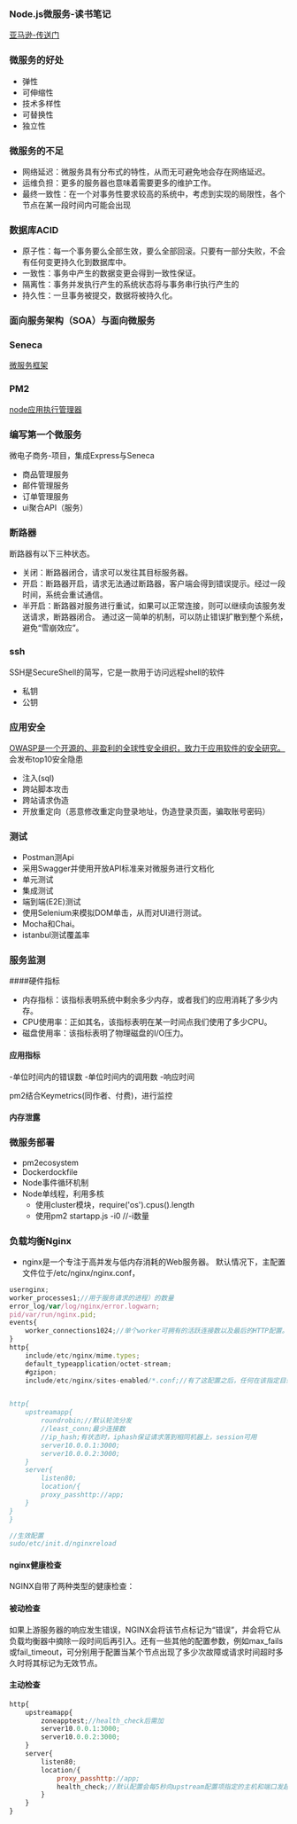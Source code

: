 ### Node.js微服务-读书笔记
[亚马逊-传送门](https://www.amazon.cn/dp/B01MXY8ARP/ref=sr_1_1?ie=UTF8&qid=1517230090&sr=8-1&keywords=nodejs%E5%BE%AE%E6%9C%8D%E5%8A%A1)

### 微服务的好处
- 弹性
- 可伸缩性
- 技术多样性
- 可替换性
- 独立性

### 微服务的不足
- 网络延迟：微服务具有分布式的特性，从而无可避免地会存在网络延迟。
- 运维负担：更多的服务器也意味着需要更多的维护工作。
- 最终一致性：在一个对事务性要求较高的系统中，考虑到实现的局限性，各个节点在某一段时间内可能会出现

### 数据库ACID
- 原子性：每一个事务要么全部生效，要么全部回滚。只要有一部分失败，不会有任何变更持久化到数据库中。
- 一致性：事务中产生的数据变更会得到一致性保证。
- 隔离性：事务并发执行产生的系统状态将与事务串行执行产生的
- 持久性：一旦事务被提交，数据将被持久化。

### 面向服务架构（SOA）与面向微服务


### Seneca
[微服务框架](http://senecajs.org/)


### PM2
[node应用执行管理器](http://pm2.keymetrics.io/)


### 编写第一个微服务
微电子商务-项目，集成Express与Seneca
- 商品管理服务
- 邮件管理服务
- 订单管理服务
- ui聚合API（服务）


### 断路器
断路器有以下三种状态。
- 关闭：断路器闭合，请求可以发往其目标服务器。
- 开启：断路器开启，请求无法通过断路器，客户端会得到错误提示。经过一段时间，系统会重试通信。
- 半开启：断路器对服务进行重试，如果可以正常连接，则可以继续向该服务发送请求，断路器闭合。
通过这一简单的机制，可以防止错误扩散到整个系统，避免“雪崩效应”。


### ssh
SSH是SecureShell的简写，它是一款用于访问远程shell的软件
- 私钥
- 公钥

### 应用安全
[OWASP是一个开源的、非盈利的全球性安全组织，致力于应用软件的安全研究。](https://github.com/OWASP)
会发布top10安全隐患

- 注入(sql)
- 跨站脚本攻击
- 跨站请求伪造
- 开放重定向（恶意修改重定向登录地址，伪造登录页面，骗取账号密码）


### 测试
- Postman测Api
- 采用Swagger并使用开放API标准来对微服务进行文档化
- 单元测试
- 集成测试
- 端到端(E2E)测试
- 使用Selenium来模拟DOM单击，从而对UI进行测试。
- Mocha和Chai。
- istanbul测试覆盖率

### 服务监测
####硬件指标
- 内存指标：该指标表明系统中剩余多少内存，或者我们的应用消耗了多少内存。
- CPU使用率：正如其名，该指标表明在某一时间点我们使用了多少CPU。
- 磁盘使用率：该指标表明了物理磁盘的I/O压力。

#### 应用指标
-单位时间内的错误数
-单位时间内的调用数
-响应时间

pm2结合Keymetrics(同作者、付费)，进行监控

#### 内存泄露


### 微服务部署
- pm2ecosystem
- Dockerdockfile
- Node事件循环机制
- Node单线程，利用多核
	- 使用cluster模块，require('os').cpus().length
	- 使用pm2 startapp.js -i0 //-i数量

### 负载均衡Nginx
- nginx是一个专注于高并发与低内存消耗的Web服务器。
默认情况下，主配置文件位于/etc/nginx/nginx.conf，
```js
usernginx;
worker_processes1;//用于服务请求的进程）的数量
error_log/var/log/nginx/error.logwarn;
pid/var/run/nginx.pid;
events{
	worker_connections1024;//单个worker可拥有的活跃连接数以及最后的HTTP配置。
}
http{
	include/etc/nginx/mime.types;
	default_typeapplication/octet-stream;
	#gzipon;
	include/etc/nginx/sites-enabled/*.conf;//有了这配置之后，任何在该指定目录下的以.conf结尾的文件都将成为NGINX配置的一部分。


http{
	upstreamapp{
		roundrobin;//默认轮流分发
		//least_conn;最少连接数
		//ip_hash;有状态时，iphash保证请求落到相同机器上，session可用
		server10.0.0.1:3000;
		server10.0.0.2:3000;
	}
	server{
		listen80;
		location/{
		proxy_passhttp://app;
	}
}
}

//生效配置
sudo/etc/init.d/nginxreload
```

#### nginx健康检查
NGINX自带了两种类型的健康检查：

#### 被动检查
如果上游服务器的响应发生错误，NGINX会将该节点标记为“错误”，并会将它从负载均衡器中摘除一段时间后再引入。还有一些其他的配置参数，例如max_fails或fail_timeout，可分别用于配置当某个节点出现了多少次故障或请求时间超时多久时将其标记为无效节点。


#### 主动检查
```js
http{
	upstreamapp{
		zoneapptest;//health_check后需加
		server10.0.0.1:3000;
		server10.0.0.2:3000;
	}
	server{
		listen80;
		location/{
			proxy_passhttp://app;
			health_check;//默认配置会每5秒向upstream配置项指定的主机和端口发起连接。
		}
	}
}

```